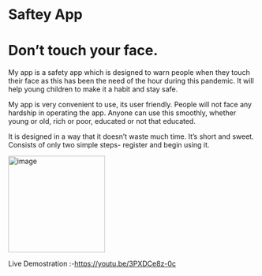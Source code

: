 # Saftey App
                       
# Don’t touch your face.
My app is a safety app which is designed to warn people when they touch their face as this has been the need of the hour during this pandemic. It will help young children to make it a habit and stay safe. 

My app is very convenient to use, its user friendly. People will not face any hardship in operating the app. 
Anyone can use this smoothly, whether young or old, rich or poor, educated or not that educated. 

It is designed in a way that it doesn’t waste much time. It’s short and sweet. 
Consists of only two simple steps- register and begin using it. 

<img width="196" alt="image" src="https://user-images.githubusercontent.com/91605125/162408761-983210ef-f825-423f-9094-2dd3b998b8d0.png">


Live Demostration :-https://youtu.be/3PXDCe8z-0c
